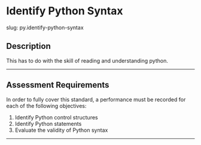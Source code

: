 # Identify Python Syntax

slug: py.identify-python-syntax

## Description
This has to do with the skill of reading and understanding python.


---
## Assessment Requirements
In order to fully cover this standard, a performance must be recorded for each of the following objectives:

1. Identify Python control structures
2. Identify Python statements
3. Evaluate the validity of Python syntax


---
